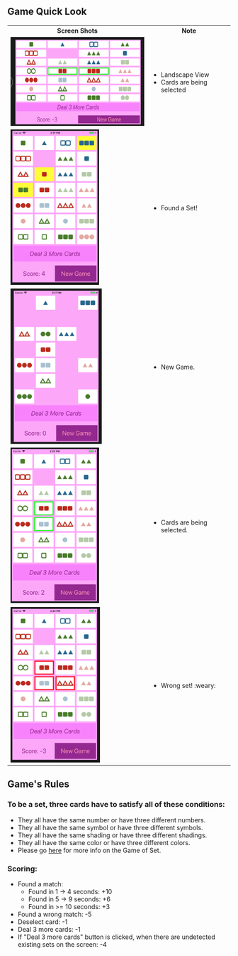 ## Game Quick Look
<table>
    <tbody>
        <tr>
            <th>
                Screen Shots
            </th>
            <th>
                Note
            </th>
        </tr>
        <tr>
            <td>
                <img src="https://github.com/lienmly/GameOfSet/blob/master/images/landscape.png" height="200" >
            </td>
            <td>
                <ul>
                    <li>Landscape View</li>
                    <li>Cards are being selected</li>
                </ul>
            </td>
        </tr>
        <tr>
            <td>
                <img src="https://github.com/lienmly/GameOfSet/blob/master/images/matched.png" height="350" >
            </td>
            <td>
                <ul>
                    <li>Found a Set!</li>
                </ul>
            </td>
        </tr>
        <tr>
            <td>
                <img src="https://github.com/lienmly/GameOfSet/blob/master/images/normal.png" height="350" >
            </td>
            <td>
                <ul>
                    <li>New Game.</li>
                </ul>
            </td>
        </tr>
        <tr>
            <td>
                <img src="https://github.com/lienmly/GameOfSet/blob/master/images/undecided.png" height="350" >
            </td>
            <td>
                <ul>
                    <li>Cards are being selected.</li>
                </ul>
            </td>
        </tr>
        <tr>
            <td>
                <img src="https://github.com/lienmly/GameOfSet/blob/master/images/unmatched.png" height="350" >
            </td>
            <td>
                <ul>
                    <li>Wrong set! :weary:</li>
                </ul>
            </td>
        </tr>
    </tbody>
</table>

## Game's Rules
### To be a set, three cards have to satisfy all of these conditions:
* They all have the same number or have three different numbers.
* They all have the same symbol or have three different symbols.
* They all have the same shading or have three different shadings.
* They all have the same color or have three different colors.
* Please go [here](https://en.wikipedia.org/wiki/Set_(game)) for more info on the Game of Set.
### Scoring: 
* Found a match: 
    * Found in 1 -> 4 seconds: +10
    * Found in 5 -> 9 seconds: +6
    * Found in >= 10 seconds: +3
* Found a wrong match: -5
* Deselect card: -1
* Deal 3 more cards: -1
* If "Deal 3 more cards" button is clicked, when there are undetected existing sets on the screen: -4
